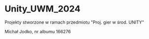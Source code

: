 # Unity_UWM_2024
Projekty stworzone w ramach przedmiotu "Proj. gier w środ. UNITY"


Michał Jodko, nr albumu 166276
